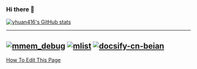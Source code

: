 ### Hi there 👋

<!--
**yhuan416/yhuan416** is a ✨ _special_ ✨ repository because its `README.md` (this file) appears on your GitHub profile.

Here are some ideas to get you started:

- 🔭 I’m currently working on ...
- 🌱 I’m currently learning ...
- 👯 I’m looking to collaborate on ...
- 🤔 I’m looking for help with ...
- 💬 Ask me about ...
- 📫 How to reach me: ...
- 😄 Pronouns: ...
- ⚡ Fun fact: ...
-->

[![yhuan416's GitHub stats](https://github-readme-stats.vercel.app/api?username=yhuan416&show_icons=true&show_owner=true&theme=onedark)](https://github.com/yhuan416/mmem_debug)

---  

[![mmem_debug](https://github-readme-stats.vercel.app/api/pin/?username=yhuan416&repo=mmem_debug&show_owner=true&theme=onedark)](https://github.com/yhuan416/mmem_debug)
[![mlist](https://github-readme-stats.vercel.app/api/pin/?username=yhuan416&repo=mlist&show_owner=true&theme=onedark)](https://github.com/yhuan416/mlist)
[![docsify-cn-beian](https://github-readme-stats.vercel.app/api/pin/?username=yhuan416&repo=docsify-cn-beian&show_owner=true&theme=onedark)](https://github.com/yhuan416/docsify-cn-beian)
---
[How To Edit This Page](https://github.com/anuraghazra/github-readme-stats)

<!--


<p align="left">
    <a href="https://github.com/yhuan416">
        <img src="https://github-readme-stats.vercel.app/api?username=yhuan416&show_icons=true&show_owner=true&theme=onedark">
    </a>
</p>

<p align="left">
    <a href="https://github.com/yhuan416">
        <img align="center" src="https://github-readme-stats.vercel.app/api/top-langs/?username=yhuan416&layout=compact&theme=onedark" />
    </a>
</p>


[![yhuan416's GitHub stats](https://github-readme-stats.vercel.app/api?username=yhuan416&show_icons=trueshow_owner)](https://github.com/anuraghazra/github-readme-stats)
[![Top Langs](https://github-readme-stats.vercel.app/api/top-langs/?username=yhuan416&layout=compact)](https://github.com/anuraghazra/github-readme-stats)


<a href="https://github.com/anuraghazra/github-readme-stats">
  <img align="center" src="https://github-readme-stats.vercel.app/api?username=yhuan416&show_icons=trueshow_owner" />
</a>
<a href="https://github.com/anuraghazra/github-readme-stats">
  <img align="center" src="https://github-readme-stats.vercel.app/api/top-langs/?username=yhuan416&layout=compact" />
</a>
-->

